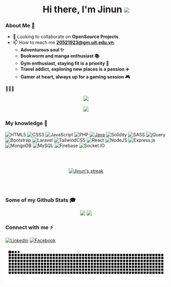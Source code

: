 <h1 align="center"><strong>Hi there, I'm Jinun</strong> <img src="https://media.giphy.com/media/hvRJCLFzcasrR4ia7z/giphy.gif" width="28"></h1>

### **About Me 🙋‍**
  - 👯 Looking to collaborate on **OpenSource Projects**.
  - 📫 How to reach me **20521923@gm.uit.edu.vn**.
    - **Adventurous soul ✨**
    - **Bookworm and manga enthusiast 📚**
    - **Gym enthusiast, staying fit is a priority 💪**
    - **Travel addict, exploring new places is a passion ✈️**
    - **Gamer at heart, always up for a gaming session 🎮**
    
**🚀🚀🚀**

<p align="center">
  <img src="https://user-images.githubusercontent.com/46050946/154709509-cecdbcc3-20ed-4037-9046-99f7a05d5dbb.gif" />
</p>

<p align="center">
  <a href="https://github.com/DenverCoder1/readme-typing-svg">
    <img src="https://readme-typing-svg.herokuapp.com/?lines=Full-Stack%20developer%20from%20UIT;3rd%20years%20student%20at%20UIT;Being%20passionate%20and%20dedicated&center=true&width=380&height=45">
  </a>
</p>


### **My knowledge 📖**

![HTML5](https://img.shields.io/badge/HTML5-%23E34F26.svg?style=flat-square&logo=html5&logoColor=white)
![CSS3](https://img.shields.io/badge/CSS3-%231572B6.svg?style=flat-square&logo=css3&logoColor=white)
![JavaScript](https://img.shields.io/badge/JavaScript-%23323330.svg?style=flat-square&logo=javascript&logoColor=%23F7DF1E)
![PHP](https://img.shields.io/badge/PHP-%234F5B93.svg?style=flat-square&logo=php&logoColor=white)
[![Java](https://img.shields.io/badge/Java-007396?style=flat-square&logo=java&logoColor=white)](#)
![Solidity](https://img.shields.io/badge/Solidity-%23758B20.svg?style=flat-square&logo=solidity&logoColor=white)
![SASS](https://img.shields.io/badge/SASS-hotpink.svg?style=flat-square&logo=SASS&logoColor=white)
![jQuery](https://img.shields.io/badge/jQuery-144C9B.svg?style=flat-square&logo=jquery&logoColor=white)
![Bootstrap](https://img.shields.io/badge/Bootstrap-%23712cf9.svg?style=flat-square&logo=bootstrap&logoColor=white)
![Laravel](https://img.shields.io/badge/Laravel-%23FF2D20.svg?style=flat-square&logo=laravel&logoColor=white)
![TailwindCSS](https://img.shields.io/badge/TailwindCSS-%2338B2AC.svg?style=flat-square&logo=tailwind-css&logoColor=white)
![React](https://img.shields.io/badge/ReactJS-%2320232a.svg?style=flat-square&logo=react&logoColor=%2361DAFB)
![NodeJS](https://img.shields.io/badge/Node.js-6DA55F?style=flat-square&logo=node.js&logoColor=white)
![Express.js](https://img.shields.io/badge/Express.js-%23404d59.svg?style=flat-square&logo=express&logoColor=white)
![MongoDB](https://img.shields.io/badge/MongoDB-%234ea94b.svg?style=flat-square&logo=mongodb&logoColor=white)
![MySQL](https://img.shields.io/badge/MySQL-%234479A1.svg?style=flat-square&logo=mysql&logoColor=white)
![Firebase](https://img.shields.io/badge/Firebase-%23039BE5.svg?style=flat-square&logo=firebase)
![Socket.IO](https://img.shields.io/badge/Socket.IO-black.svg?style=flat-square&logo=socket.io&logoColor=white)

<br/>
<br/>

<p align="center">
    <a href="https://github.com/alutom2002/github-readme-streak-stats">
        <img title="🔥 Get streak stats for your profile at git.io/streak-stats" alt="Jinun's streak" src="https://github-readme-streak-stats.herokuapp.com/?user=alutom2002&theme=black-ice&hide_border=true&stroke=0000&background=060A0CD0&line_height=35" />
    </a>
</p>

<br/>
<br/>

### **Some of my Github Stats 🎓**

<p align="center">
<img src="https://github-readme-stats.vercel.app/api?username=alutom2002&show_icons=true&theme=react&icon_color=ffb300" height="165">
<img src="https://github-readme-stats.vercel.app/api/top-langs/?username=alutom2002&layout=compact&theme=react&langs_count=6&" height="165">
</p>

### **Connect with me ⚡**
<a href="https://www.linkedin.com/in/c%C3%B4ng-th%C3%A0nh-phan-05a7b7237/" target="_blank"><img src="https://img.shields.io/badge/LinkedIn-%230077B5.svg?&style=flat-square&logo=linkedin&logoColor=white" alt="LinkedIn"></a>
<a href="https://www.facebook.com/ctp.congthanhphan/" target="_blank"><img src="https://img.shields.io/badge/Facebook-%231877F2.svg?&style=flat-square&logo=facebook&logoColor=white" alt="Facebook"></a>

![snake gif](https://github.com/igdev116/igdev116/blob/output/github-contribution-grid-snake.svg)
